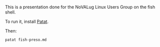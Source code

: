 This is a presentation done for the NoVALug Linux Users Group on the fish shell.

To run it, install [Patat](https://github.com/jaspervdj/patat).

Then:

```
patat fish-preso.md
```

